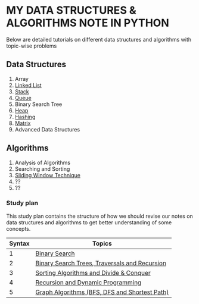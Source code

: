 # MY DATA STRUCTURES & ALGORITHMS NOTE IN PYTHON

Below are detailed tutorials on different data structures and algorithms with topic-wise problems


## Data Structures
1. Array
2. [Linked List](https://github.com/saiicodes/ds-and-algo-notes/tree/main/linked_list)
3. [Stack](https://github.com/saiicodes/ds-and-algo-notes/tree/main/stack)
4. [Queue](https://github.com/saiicodes/ds-and-algo-notes/tree/main/queue)
5. Binary Search Tree
6. [Heap](https://github.com/saiicodes/ds-and-algo-notes/tree/main/heap)
7. [Hashing]()
8. [Matrix]()
9. Advanced Data Structures

## Algorithms
1. Analysis of Algorithms
2. Searching and Sorting
3. [Sliding Window Technique](https://github.com/saiicodes/ds-and-algo-notes/blob/main/sliding-window-technique.md)
4. ??
5. ??

### Study plan
This study plan contains the structure of how we should revise our notes on data structures and algorithms to get better understanding of some concepts.

| Syntax | Topics |
| ----------- | ----------- |
| 1 | [Binary Search](https://github.com/saiicodes/ds-and-algo-notes/tree/main/binary_search) |
| 2 | [Binary Search Trees, Traversals and Recursion](https://github.com/saiicodes/ds-and-algo-notes/tree/main/binary_search_trees) |
| 3 | [Sorting Algorithms and Divide & Conquer](https://github.com/saiicodes/ds-and-algo-notes/tree/main/sorting_algorithms) |
| 4 | [Recursion and Dynamic Programming](https://github.com/saiicodes/ds-and-algo-notes/tree/main/dynamic_programming) |
| 5 | [Graph Algorithms (BFS, DFS and Shortest Path)](https://github.com/saiicodes/ds-and-algo-notes/tree/main/graph_algorithms) |



